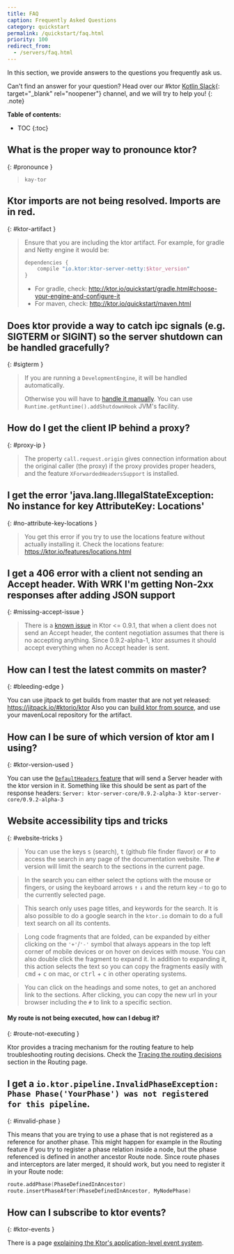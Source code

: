 ```yaml
---
title: FAQ
caption: Frequently Asked Questions 
category: quickstart
permalink: /quickstart/faq.html
priority: 100
redirect_from:
  - /servers/faq.html
---
```


In this section, we provide answers to the questions you frequently ask us.

Can't find an answer for your question? Head over our #ktor [Kotlin Slack](http://slack.kotlinlang.org/){: target="_blank" rel="noopener"} channel,
and we will try to help you!
{: .note}

**Table of contents:**

* TOC
{:toc}

## What is the proper way to pronounce ktor?
{: #pronounce }

> `kay-tor`

## Ktor imports are not being resolved. Imports are in red.
{: #ktor-artifact }

> Ensure that you are including the ktor artifact. For example, for gradle and Netty engine it would be:
> ```kotlin
> dependencies {
>     compile "io.ktor:ktor-server-netty:$ktor_version"
> }
> ```
> * For gradle, check: <http://ktor.io/quickstart/gradle.html#choose-your-engine-and-configure-it>
> * For maven, check: <http://ktor.io/quickstart/maven.html>

## Does ktor provide a way to catch ipc signals (e.g. SIGTERM or SIGINT) so the server shutdown can be handled gracefully?
{: #sigterm }

> If you are running a `DevelopmentEngine`, it will be handled automatically.
>
> Otherwise you will have to [handle it manually](https://github.com/ktorio/ktor/blob/80f8c7bf352ac8075b8922b7f1aa94d7dc2ffdce/ktor-server/ktor-server-cio/src/io/ktor/server/cio/DevelopmentEngine.kt#L12).
> You can use `Runtime.getRuntime().addShutdownHook` JVM's facility.

## How do I get the client IP behind a proxy?
{: #proxy-ip }

> The property `call.request.origin` gives connection information about the original caller (the proxy)
> if the proxy provides proper headers, and the feature `XForwardedHeadersSupport` is installed.

## I get the error 'java.lang.IllegalStateException: No instance for key AttributeKey: Locations'
{: #no-attribute-key-locations }

> You get this error if you try to use the locations feature without actually installing it. Check the locations feature:
> <https://ktor.io/features/locations.html>

## I get a 406 error with a client not sending an Accept header. With WRK I'm getting Non-2xx responses after adding JSON support
{: #missing-accept-issue }

> There is a [known issue](https://github.com/ktorio/ktor/issues/38) in Ktor <= 0.9.1,
> that when a client does not send an Accept header, the content negotiation assumes that there is no accepting anything.
> Since 0.9.2-alpha-1, ktor assumes it should accept everything when no Accept header is sent.

## How can I test the latest commits on master?
{: #bleeding-edge }

You can use jitpack to get builds from master that are not yet released:
<https://jitpack.io/#ktorio/ktor>
Also you can [build ktor from source](/advanced/building-from-source.html), and use your mavenLocal repository for the artifact.  

## How can I be sure of which version of ktor am I using?
{: #ktor-version-used }

You can use the [`DefaultHeaders` feature](/features/default-headers.html) that will send a
Server header with the ktor version in it.
Something like this should be sent as part of the response headers: `Server: ktor-server-core/0.9.2-alpha-3 ktor-server-core/0.9.2-alpha-3` 

## Website accessibility tips and tricks
{: #website-tricks }

> You can use the keys <kbd>s</kbd> (search), <kbd>t</kbd> (github file finder flavor) or <kbd>#</kbd> to access the search in any page
> of the documentation website.
> The <kbd>#</kbd> version will limit the search to the sections in the current page.

> In the search you can either select the options with the mouse or fingers, or using the keyboard arrows <kbd>↑</kbd> <kbd>↓</kbd>
> and the return key <kbd>⏎</kbd> to go to the currently selected page.

> This search only uses page titles, and keywords for the search. It is also possible to do a google search
> in the `ktor.io` domain to do a full text search on all its contents. 

> Long code fragments that are folded, can be expanded by either clicking on
> the `'+'`/`'-'` symbol that always appears in the top left corner of mobile devices
> or on hover on devices with mouse.
> You can also double click the fragment to expand it.
> In addition to expanding it, this action selects the text so you can copy the fragments easily
> with <kbd>cmd</kbd> + <kbd>c</kbd> on mac, or <kbd>ctrl</kbd> + <kbd>c</kbd> in other operating systems.

> You can click on the headings and some notes, to get an anchored link to the sections.
> After clicking, you can copy the new url in your browser including the `#` to link to a specific section.

#### My route is not being executed, how can I debug it?
{: #route-not-executing }

Ktor provides a tracing mechanism for the routing feature to help troubleshooting
routing decisions. Check the [Tracing the routing decisions](/features/routing.html#tracing) section in the Routing page.

## I get a `io.ktor.pipeline.InvalidPhaseException: Phase Phase('YourPhase') was not registered for this pipeline`.
{: #invalid-phase }

This means that you are trying to use a phase that is not registered as a reference for another phase.
This might happen for example in the Routing feature if you try to register a phase relation inside a node,
but the phase referenced is defined in another ancestor Route node. Since route phases and interceptors are later
merged, it should work, but you need to register it in your Route node:

```kotlin
route.addPhase(PhaseDefinedInAncestor)
route.insertPhaseAfter(PhaseDefinedInAncestor, MyNodePhase)
```

## How can I subscribe to ktor events?
{: #ktor-events }

There is a page [explaining the Ktor's application-level event system](/advanced/events.html). 
